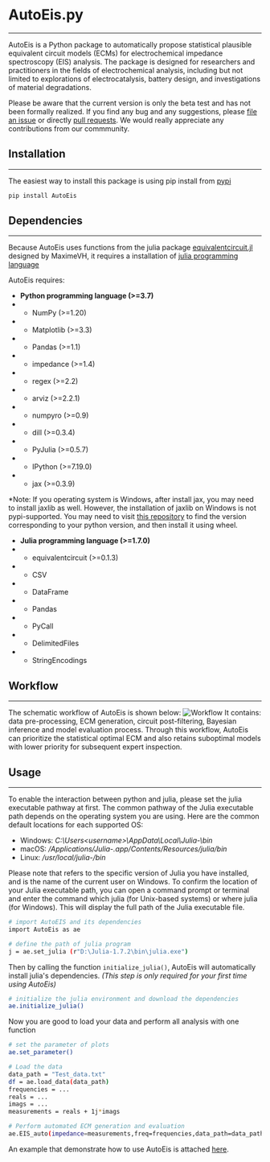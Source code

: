# AutoEis.py
------------
AutoEis is a Python package to automatically propose statistical plausible equivalent circuit models (ECMs) for electrochemical impedance spectroscopy (EIS) analysis. The package is designed for researchers and practitioners in the fields of electrochemical analysis, including but not limited to explorations of electrocatalysis, battery design, and investigations of material degradations.

Please be aware that the current version is only the beta test and has not been formally realized. If you find any bug and any suggestions, please [file an issue](https://github.com/AUTODIAL/Auto_Eis/issues) or directly [pull requests](https://github.com/AUTODIAL/Auto_Eis/pulls). We would really appreciate any contributions from our commmunity. 

## Installation
---------------
The easiest way to install this package is using pip install from [pypi](https://pypi.org/project/AutoEis/)
```bash
pip install AutoEis
```

## Dependencies
---------------
Because AutoEis uses functions from the julia package [equivalentcircuit.jl](https://github.com/MaximeVH/EquivalentCircuits.jl) designed by MaximeVH, it requires a installation of [julia programming language](https://julialang.org/)

AutoEis requires:
-   **Python programming language (>=3.7)**
- - NumPy (>=1.20)
- - Matplotlib (>=3.3)
- - Pandas (>=1.1)
- - impedance (>=1.4)
- - regex (>=2.2)
- - arviz (>=2.2.1)
- - numpyro (>=0.9)
- - dill (>=0.3.4)
- - PyJulia (>=0.5.7)
- - IPython (>=7.19.0)
- - jax (>=0.3.9)

*Note: If you operating system is Windows, after install jax, you may need to install jaxlib as well. However, the installation of jaxlib on Windows is not pypi-supported. You may need to visit [this repository](https://github.com/cloudhan/jax-windows-builder) to find the version corresponding to your python version, and then install it using wheel.

-   **Julia programming language (>=1.7.0)**
- - equivalentcircuit (>=0.1.3)
- - CSV
- - DataFrame
- - Pandas
- - PyCall
- - DelimitedFiles
- - StringEncodings

## Workflow
------------
The schematic workflow of AutoEis is shown below:
![Workflow](https://github.com/AUTODIAL/Auto_Eis/blob/main/AutoEis_workflow.png)
It contains: data pre-processing, ECM generation, circuit post-filtering, Bayesian inference and model evaluation process. Through this workflow, AutoEis can prioritize the statistical optimal ECM and also retains suboptimal models with lower priority for subsequent expert inspection.

## Usage
-------------
To enable the interaction between python and julia, please set the julia executable pathway at first. The common pathway of the Julia executable path depends on the operating system you are using. Here are the common default locations for each supported OS:

- Windows: *C:\Users\<username>\AppData\Local\Julia-<version>\bin*
- macOS: */Applications/Julia-<version>.app/Contents/Resources/julia/bin*
- Linux: */usr/local/julia-<version>/bin*

Please note that <version> refers to the specific version of Julia you have installed, and <username> is the name of the current user on Windows. To confirm the location of your Julia executable path, you can open a command prompt or terminal and enter the command which julia (for Unix-based systems) or where julia (for Windows). This will display the full path of the Julia executable file.

```bash
# import AutoEIS and its dependencies
import AutoEis as ae

# define the path of julia program
j = ae.set_julia (r"D:\Julia-1.7.2\bin\julia.exe")
```
Then by calling the function `initialize_julia()`, AutoEis will automatically install julia's dependencies. *(This step is only required for your first time using AutoEis)*
```bash
# initialize the julia environment and download the dependencies
ae.initialize_julia()
```
Now you are good to load your data and perform all analysis with one function
```bash
# set the parameter of plots
ae.set_parameter()

# Load the data
data_path = "Test_data.txt"
df = ae.load_data(data_path)
frequencies = ...
reals = ...
imags = ...
measurements = reals + 1j*imags

# Perform automated ECM generation and evaluation
ae.EIS_auto(impedance=measurements,freq=frequencies,data_path=data_path,iter_number=100,plot_ECM=False)
```
An example that demonstrate how to use AutoEis is attached [here](https://github.com/AUTODIAL/Auto_Eis/blob/main/Example_AutoEIS.ipynb). 
